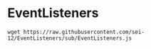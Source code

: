 # EventListeners

```
wget https://raw.githubusercontent.com/sei-12/EventListeners/sub/EventListeners.js
```

